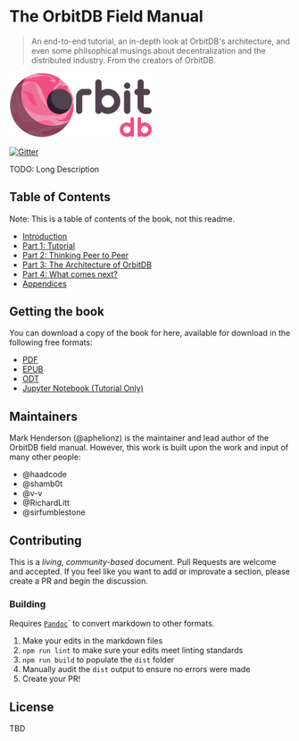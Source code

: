 # The OrbitDB Field Manual

> An end-to-end tutorial, an in-depth look at OrbitDB's architecture, and even some philsophical musings about decentralization and the distributed industry. From the creators of OrbitDB.

<p align="left">
  <img src="images/orbit_db_logo_color.jpg" width="256" />
</p>

[![Gitter](https://img.shields.io/gitter/room/nwjs/nw.js.svg)](https://gitter.im/orbitdb/Lobby)

TODO: Long Description

## Table of Contents

Note: This is a table of contents of the book, not this readme.

- [Introduction](./00_Introduction)
- [Part 1: Tutorial](./01_Tutorial)
- [Part 2: Thinking Peer to Peer](./02_Thinking_Peer_to_Peer)
- [Part 3: The Architecture of OrbitDB](./03_The_Architecture_of_OrbitDB)
- [Part 4: What comes next?](./04_What_next)
- [Appendices](./05_Appendices)

## Getting the book

You can download a copy of the book for here, available for download in the following free formats:

- [PDF](./dist/Book.pdf)
- [EPUB](./dist/Book.epub)
- [ODT](./dist/Book.odt)
- [Jupyter Notebook (Tutorial Only)](./dist/Book.ipynb)

## Maintainers

Mark Henderson (@aphelionz) is the maintainer and lead author of the OrbitDB field manual. However, this work is built upon the work and input of many other people:

- @haadcode
- @shamb0t
- @v-v
- @RichardLitt
- @sirfumblestone

## Contributing

This is a _living_, _community-based_ document. Pull Requests are welcome and accepted. If you feel like you want to add or improvate a section, please create a PR and begin the discussion.

### Building

Requires [`Pandoc`](https://pandoc.org/)` to convert markdown to other formats.

1. Make your edits in the markdown files
2. `npm run lint` to make sure your edits meet linting standards
3. `npm run build` to populate the `dist` folder
4. Manually audit the `dist` output to ensure no errors were made
5. Create your PR!

## License

TBD
